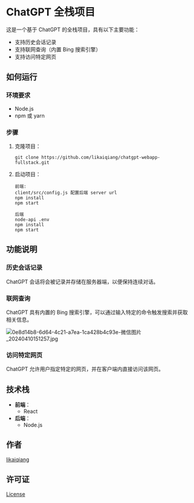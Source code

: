 # ChatGPT 全栈项目

这是一个基于 ChatGPT 的全栈项目，具有以下主要功能：

- 支持历史会话记录
- 支持联网查询（内置 Bing 搜索引擎）
- 支持访问特定网页

## 如何运行

### 环境要求

- Node.js
- npm 或 yarn

### 步骤

1. 克隆项目：

   ```
   git clone https://github.com/likaiqiang/chatgpt-webapp-fullstack.git
   ```

2. 启动项目：

   ```
   前端:
   client/src/config.js 配置后端 server url
   npm install
   npm start
   
   后端
   node-api .env
   npm install
   npm start
   ```
## 功能说明

### 历史会话记录

ChatGPT 会话将会被记录并存储在服务器端，以便保持连续对话。

### 联网查询

ChatGPT 具有内置的 Bing 搜索引擎，可以通过输入特定的命令触发搜索并获取相关信息。

![0e8d14b8-6d64-4c21-a7ea-1ca428b4c93e-微信图片_20240410151257.jpg](https://likaiqiang-blog.oss-cn-beijing.aliyuncs.com/images/0e8d14b8-6d64-4c21-a7ea-1ca428b4c93e-微信图片_20240410151257.jpg)

### 访问特定网页

ChatGPT 允许用户指定特定的网页，并在客户端内直接访问该网页。

## 技术栈

- **前端**：
    - React
- **后端**：
    - Node.js


## 作者

[likaiqiang](https://github.com/likaiqiang)

## 许可证

[License](https://github.com/likaiqiang/chatgpt-webapp-fullstack/blob/main/LICENSE)
